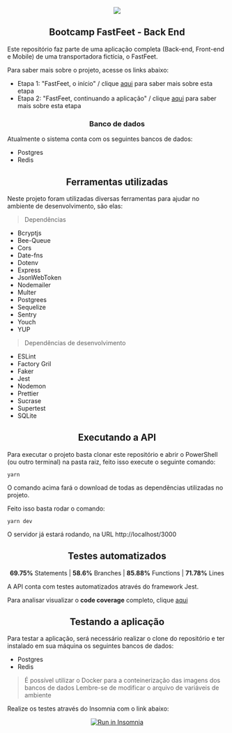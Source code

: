 <p align="center">
<img src="https://user-images.githubusercontent.com/7776944/73502355-851b9c00-43a7-11ea-8f9e-64de2e46010a.png"/>
</p>

<h2 align="center">
Bootcamp FastFeet - Back End
</h2>

Este repositório faz parte de uma aplicação completa (Back-end, Front-end e Mobile) de uma transportadora fictícia, o FastFeet.

Para saber mais sobre o projeto, acesse os links abaixo:

- Etapa 1: "FastFeet, o início" / clique <a href="https://github.com/Rocketseat/bootcamp-gostack-desafio-02/blob/master/README.md#desafio-02-iniciando-aplica%C3%A7%C3%A3o">aqui</a> para saber mais sobre esta etapa
- Etapa 2: "FastFeet, continuando a aplicação" / clique <a href="https://github.com/Rocketseat/bootcamp-gostack-desafio-03/blob/master/README.md#desafio-03-continuando-aplica%C3%A7%C3%A3o">aqui</a> para saber mais sobre esta etapa

<h3 align="center">
  Banco de dados
</h3>

Atualmente o sistema conta com os seguintes bancos de dados:

- Postgres
- Redis

<h2 align="center">
	Ferramentas utilizadas
</h2>

Neste projeto foram utilizadas diversas ferramentas para ajudar no ambiente de desenvolvimento, são elas:

> Dependências

 - Bcryptjs
 - Bee-Queue
 - Cors
 - Date-fns
 - Dotenv
 - Express
 - JsonWebToken
 - Nodemailer
 - Multer
 - Postgrees
 - Sequelize
 - Sentry
 - Youch
 - YUP
 
> Dependências de desenvolvimento

 - ESLint
 - Factory Gril
 - Faker
 - Jest
 - Nodemon
 - Prettier
 - Sucrase
 - Supertest
 - SQLite 

<h2 align="center">
	Executando a API
</h2>

Para executar o projeto basta clonar este repositório e abrir o PowerShell (ou outro terminal) na pasta raiz, feito isso execute o seguinte comando:

```
yarn
```

O comando acima fará o download de todas as dependências utilizadas no projeto.

Feito isso basta rodar o comando:

```
yarn dev
```

O servidor já estará rodando, na URL http://localhost/3000

<h2 align="center">
	Testes automatizados
</h2>

<p align="center">
  <strong>69.75%</strong> Statements |
  <strong>58.6%</strong> Branches |
  <strong>85.88%</strong> Functions |
  <strong>71.78%</strong> Lines
</p>

<div align="center">

</div>

A API conta com testes automatizados através do framework Jest.

Para analisar visualizar o **code coverage** completo, clique [aqui](https://htmlpreview.github.io/?https://github.com/jfelipearaujo/bootcamp-gostack-fastfeet-backend/blob/master/__tests__/coverage/lcov-report/index.html)

<h2 align="center">
	Testando a aplicação
</h2>

Para testar a aplicação, será necessário realizar o clone do repositório e ter instalado em sua máquina os seguintes bancos de dados:

- Postgres
- Redis

> É possível utilizar o Docker para a conteinerização das imagens dos bancos de dados
> Lembre-se de modificar o arquivo de variáveis de ambiente

Realize os testes através do Insomnia com o link abaixo:

<div align="center">
<a href="https://insomnia.rest/run/?label=GoStack%20-%20FastFeet&uri=https%3A%2F%2Fraw.githubusercontent.com%2Fjfelipearaujo%2Fbootcamp-gostack-fastfeet-backend%2Fmaster%2Fgostack_fastfeet_backend.json" target="_blank"><img src="https://insomnia.rest/images/run.svg" alt="Run in Insomnia"></a>
</div>
